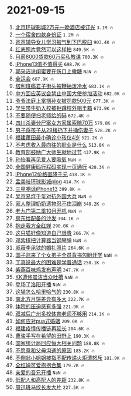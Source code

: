 # 2021-09-15

1. [北京环球影城2万元一晚酒店被订光](https://s.weibo.com/weibo?q=%23%E5%8C%97%E4%BA%AC%E7%8E%AF%E7%90%83%E5%BD%B1%E5%9F%8E2%E4%B8%87%E5%85%83%E4%B8%80%E6%99%9A%E9%85%92%E5%BA%97%E8%A2%AB%E8%AE%A2%E5%85%89%23&Refer=top) `3.1M 🔥`
1. [一个宿舍四款身份证](https://s.weibo.com/weibo?q=%23%E4%B8%80%E4%B8%AA%E5%AE%BF%E8%88%8D%E5%9B%9B%E6%AC%BE%E8%BA%AB%E4%BB%BD%E8%AF%81%23&Refer=top) `1.2M 🔥`
1. [爸爸辅导女儿学习被气到下巴脱臼](https://s.weibo.com/weibo?q=%23%E7%88%B8%E7%88%B8%E8%BE%85%E5%AF%BC%E5%A5%B3%E5%84%BF%E5%AD%A6%E4%B9%A0%E8%A2%AB%E6%B0%94%E5%88%B0%E4%B8%8B%E5%B7%B4%E8%84%B1%E8%87%BC%23&Refer=top) `903.4K 🔥`
1. [红底照片竟然可以这样拍](https://s.weibo.com/weibo?q=%23%E7%BA%A2%E5%BA%95%E7%85%A7%E7%89%87%E7%AB%9F%E7%84%B6%E5%8F%AF%E4%BB%A5%E8%BF%99%E6%A0%B7%E6%8B%8D%23&Refer=top) `849.5K 🔥`
1. [月薪8000贷款60万买私教课](https://s.weibo.com/weibo?q=%23%E6%9C%88%E8%96%AA8000%E8%B4%B7%E6%AC%BE60%E4%B8%87%E4%B9%B0%E7%A7%81%E6%95%99%E8%AF%BE%23&Refer=top) `700.3K 🔥`
1. [iPhone13值不值得买](https://s.weibo.com/weibo?q=%23iPhone13%E5%80%BC%E4%B8%8D%E5%80%BC%E5%BE%97%E4%B9%B0%23&Refer=top) `698.7K 🔥`
1. [郭采洁说闺蜜要在伤口上撒糖](https://s.weibo.com/weibo?q=%23%E9%83%AD%E9%87%87%E6%B4%81%E8%AF%B4%E9%97%BA%E8%9C%9C%E8%A6%81%E5%9C%A8%E4%BC%A4%E5%8F%A3%E4%B8%8A%E6%92%92%E7%B3%96%23&Refer=top) `NaN 🔥`
1. [全运会](https://s.weibo.com/weibo?q=%E5%85%A8%E8%BF%90%E4%BC%9A&Refer=top) `687.9K 🔥`
1. [塔利班瘾君子街头被鞭抽泼冷水](https://s.weibo.com/weibo?q=%23%E5%A1%94%E5%88%A9%E7%8F%AD%E7%98%BE%E5%90%9B%E5%AD%90%E8%A1%97%E5%A4%B4%E8%A2%AB%E9%9E%AD%E6%8A%BD%E6%B3%BC%E5%86%B7%E6%B0%B4%23&Refer=top) `683.1K 🔥`
1. [中方回应英议会禁止中国大使参加活动](https://s.weibo.com/weibo?q=%23%E4%B8%AD%E6%96%B9%E5%9B%9E%E5%BA%94%E8%8B%B1%E8%AE%AE%E4%BC%9A%E7%A6%81%E6%AD%A2%E4%B8%AD%E5%9B%BD%E5%A4%A7%E4%BD%BF%E5%8F%82%E5%8A%A0%E6%B4%BB%E5%8A%A8%23&Refer=top) `682.0K 🔥`
1. [爷爷法庭上掌掴孙女被罚款500元](https://s.weibo.com/weibo?q=%23%E7%88%B7%E7%88%B7%E6%B3%95%E5%BA%AD%E4%B8%8A%E6%8E%8C%E6%8E%B4%E5%AD%99%E5%A5%B3%E8%A2%AB%E7%BD%9A%E6%AC%BE500%E5%85%83%23&Refer=top) `677.3K 🔥`
1. [学生带牛奶入校被拒蹲校外喝半箱](https://s.weibo.com/weibo?q=%23%E5%AD%A6%E7%94%9F%E5%B8%A6%E7%89%9B%E5%A5%B6%E5%85%A5%E6%A0%A1%E8%A2%AB%E6%8B%92%E8%B9%B2%E6%A0%A1%E5%A4%96%E5%96%9D%E5%8D%8A%E7%AE%B1%23&Refer=top) `673.9K 🔥`
1. [不要随便扫老师给的码](https://s.weibo.com/weibo?q=%23%E4%B8%8D%E8%A6%81%E9%9A%8F%E4%BE%BF%E6%89%AB%E8%80%81%E5%B8%88%E7%BB%99%E7%9A%84%E7%A0%81%23&Refer=top) `672.4K 🔥`
1. [四川杀妻分尸案女方家属索赔70万](https://s.weibo.com/weibo?q=%23%E5%9B%9B%E5%B7%9D%E6%9D%80%E5%A6%BB%E5%88%86%E5%B0%B8%E6%A1%88%E5%A5%B3%E6%96%B9%E5%AE%B6%E5%B1%9E%E7%B4%A2%E8%B5%9470%E4%B8%87%23&Refer=top) `579.8K 🔥`
1. [男子将孩子从29楼扔下并捅伤妻子](https://s.weibo.com/weibo?q=%23%E7%94%B7%E5%AD%90%E5%B0%86%E5%AD%A9%E5%AD%90%E4%BB%8E29%E6%A5%BC%E6%89%94%E4%B8%8B%E5%B9%B6%E6%8D%85%E4%BC%A4%E5%A6%BB%E5%AD%90%23&Refer=top) `528.2K 🔥`
1. [福建莆田最小确诊小孩仅4岁](https://s.weibo.com/weibo?q=%23%E7%A6%8F%E5%BB%BA%E8%8E%86%E7%94%B0%E6%9C%80%E5%B0%8F%E7%A1%AE%E8%AF%8A%E5%B0%8F%E5%AD%A9%E4%BB%854%E5%B2%81%23&Refer=top) `521.2K 🔥`
1. [不考虑收入最向往的职业是什么](https://s.weibo.com/weibo?q=%23%E4%B8%8D%E8%80%83%E8%99%91%E6%94%B6%E5%85%A5%E6%9C%80%E5%90%91%E5%BE%80%E7%9A%84%E8%81%8C%E4%B8%9A%E6%98%AF%E4%BB%80%E4%B9%88%23&Refer=top) `513.8K 🔥`
1. [教育部鼓励广大师生就地过节](https://s.weibo.com/weibo?q=%23%E6%95%99%E8%82%B2%E9%83%A8%E9%BC%93%E5%8A%B1%E5%B9%BF%E5%A4%A7%E5%B8%88%E7%94%9F%E5%B0%B1%E5%9C%B0%E8%BF%87%E8%8A%82%23&Refer=top) `437.9K 🔥`
1. [孙怡看再见爱人要吸氧](https://s.weibo.com/weibo?q=%23%E5%AD%99%E6%80%A1%E7%9C%8B%E5%86%8D%E8%A7%81%E7%88%B1%E4%BA%BA%E8%A6%81%E5%90%B8%E6%B0%A7%23&Refer=top) `NaN 🔥`
1. [全国健康码行程码实现一页通行](https://s.weibo.com/weibo?q=%23%E5%85%A8%E5%9B%BD%E5%81%A5%E5%BA%B7%E7%A0%81%E8%A1%8C%E7%A8%8B%E7%A0%81%E5%AE%9E%E7%8E%B0%E4%B8%80%E9%A1%B5%E9%80%9A%E8%A1%8C%23&Refer=top) `420.3K 🔥`
1. [iPhone12价格直降千元](https://s.weibo.com/weibo?q=%23iPhone12%E4%BB%B7%E6%A0%BC%E7%9B%B4%E9%99%8D%E5%8D%83%E5%85%83%23&Refer=top) `418.1K 🔥`
1. [孟美岐环球影城plog](https://s.weibo.com/weibo?q=%23%E5%AD%9F%E7%BE%8E%E5%B2%90%E7%8E%AF%E7%90%83%E5%BD%B1%E5%9F%8Eplog%23&Refer=top) `414.7K 🔥`
1. [三星嘲讽iPhone13](https://s.weibo.com/weibo?q=%23%E4%B8%89%E6%98%9F%E5%98%B2%E8%AE%BDiPhone13%23&Refer=top) `399.8K 🔥`
1. [吴京易烊千玺对抗外国大兵](https://s.weibo.com/weibo?q=%23%E5%90%B4%E4%BA%AC%E6%98%93%E7%83%8A%E5%8D%83%E7%8E%BA%E5%AF%B9%E6%8A%97%E5%A4%96%E5%9B%BD%E5%A4%A7%E5%85%B5%23&Refer=top) `NaN 🔥`
1. [家人整理奶奶遗物忍不住泪崩](https://s.weibo.com/weibo?q=%23%E5%AE%B6%E4%BA%BA%E6%95%B4%E7%90%86%E5%A5%B6%E5%A5%B6%E9%81%97%E7%89%A9%E5%BF%8D%E4%B8%8D%E4%BD%8F%E6%B3%AA%E5%B4%A9%23&Refer=top) `348.2K 🔥`
1. [老九门第二季10月开机](https://s.weibo.com/weibo?q=%23%E8%80%81%E4%B9%9D%E9%97%A8%E7%AC%AC%E4%BA%8C%E5%AD%A310%E6%9C%88%E5%BC%80%E6%9C%BA%23&Refer=top) `NaN 🔥`
1. [房东给配备的沙发](https://s.weibo.com/weibo?q=%23%E6%88%BF%E4%B8%9C%E7%BB%99%E9%85%8D%E5%A4%87%E7%9A%84%E6%B2%99%E5%8F%91%23&Refer=top) `304.1K 🔥`
1. [抱走我方全红婵](https://s.weibo.com/weibo?q=%23%E6%8A%B1%E8%B5%B0%E6%88%91%E6%96%B9%E5%85%A8%E7%BA%A2%E5%A9%B5%23&Refer=top) `290.0K 🔥`
1. [这只猫好像知道自己很贵](https://s.weibo.com/weibo?q=%23%E8%BF%99%E5%8F%AA%E7%8C%AB%E5%A5%BD%E5%83%8F%E7%9F%A5%E9%81%93%E8%87%AA%E5%B7%B1%E5%BE%88%E8%B4%B5%23&Refer=top) `266.7K 🔥`
1. [邓紫棋把计算器当钢琴弹](https://s.weibo.com/weibo?q=%23%E9%82%93%E7%B4%AB%E6%A3%8B%E6%8A%8A%E8%AE%A1%E7%AE%97%E5%99%A8%E5%BD%93%E9%92%A2%E7%90%B4%E5%BC%B9%23&Refer=top) `NaN 🔥`
1. [戚薇李承铉的婚礼照片](https://s.weibo.com/weibo?q=%23%E6%88%9A%E8%96%87%E6%9D%8E%E6%89%BF%E9%93%89%E7%9A%84%E5%A9%9A%E7%A4%BC%E7%85%A7%E7%89%87%23&Refer=top) `264.6K 🔥`
1. [国子监来了个女弟子全员背书包盼开学](https://s.weibo.com/weibo?q=%23%E5%9B%BD%E5%AD%90%E7%9B%91%E6%9D%A5%E4%BA%86%E4%B8%AA%E5%A5%B3%E5%BC%9F%E5%AD%90%E5%85%A8%E5%91%98%E8%83%8C%E4%B9%A6%E5%8C%85%E7%9B%BC%E5%BC%80%E5%AD%A6%23&Refer=top) `NaN 🔥`
1. [丁真说最大的困难是学普通话](https://s.weibo.com/weibo?q=%23%E4%B8%81%E7%9C%9F%E8%AF%B4%E6%9C%80%E5%A4%A7%E7%9A%84%E5%9B%B0%E9%9A%BE%E6%98%AF%E5%AD%A6%E6%99%AE%E9%80%9A%E8%AF%9D%23&Refer=top) `250.1K 🔥`
1. [紫燕百味鸡发布声明](https://s.weibo.com/weibo?q=%E7%B4%AB%E7%87%95%E7%99%BE%E5%91%B3%E9%B8%A1%E5%8F%91%E5%B8%83%E5%A3%B0%E6%98%8E&Refer=top) `247.7K 🔥`
1. [KK遭佟晨洁当众吐槽](https://s.weibo.com/weibo?q=%23KK%E9%81%AD%E4%BD%9F%E6%99%A8%E6%B4%81%E5%BD%93%E4%BC%97%E5%90%90%E6%A7%BD%23&Refer=top) `NaN 🔥`
1. [登场了洛阳开播](https://s.weibo.com/weibo?q=%23%E7%99%BB%E5%9C%BA%E4%BA%86%E6%B4%9B%E9%98%B3%E5%BC%80%E6%92%AD%23&Refer=top) `NaN 🔥`
1. [这猫怎么哈里哈气的](https://s.weibo.com/weibo?q=%23%E8%BF%99%E7%8C%AB%E6%80%8E%E4%B9%88%E5%93%88%E9%87%8C%E5%93%88%E6%B0%94%E7%9A%84%23&Refer=top) `230.8K 🔥`
1. [南北方月饼差异有多大](https://s.weibo.com/weibo?q=%23%E5%8D%97%E5%8C%97%E6%96%B9%E6%9C%88%E9%A5%BC%E5%B7%AE%E5%BC%82%E6%9C%89%E5%A4%9A%E5%A4%A7%23&Refer=top) `222.7K 🔥`
1. [体院的压迫感有多强](https://s.weibo.com/weibo?q=%23%E4%BD%93%E9%99%A2%E7%9A%84%E5%8E%8B%E8%BF%AB%E6%84%9F%E6%9C%89%E5%A4%9A%E5%BC%BA%23&Refer=top) `221.9K 🔥`
1. [双减后广州多校体育老师不够用](https://s.weibo.com/weibo?q=%23%E5%8F%8C%E5%87%8F%E5%90%8E%E5%B9%BF%E5%B7%9E%E5%A4%9A%E6%A0%A1%E4%BD%93%E8%82%B2%E8%80%81%E5%B8%88%E4%B8%8D%E5%A4%9F%E7%94%A8%23&Refer=top) `214.1K 🔥`
1. [如何应对pua式婚姻](https://s.weibo.com/weibo?q=%23%E5%A6%82%E4%BD%95%E5%BA%94%E5%AF%B9pua%E5%BC%8F%E5%A9%9A%E5%A7%BB%23&Refer=top) `209.0K 🔥`
1. [福建疫情传播链再延长](https://s.weibo.com/weibo?q=%23%E7%A6%8F%E5%BB%BA%E7%96%AB%E6%83%85%E4%BC%A0%E6%92%AD%E9%93%BE%E5%86%8D%E5%BB%B6%E9%95%BF%23&Refer=top) `204.6K 🔥`
1. [曹骏手写在希望的田野上](https://s.weibo.com/weibo?q=%23%E6%9B%B9%E9%AA%8F%E6%89%8B%E5%86%99%E5%9C%A8%E5%B8%8C%E6%9C%9B%E7%9A%84%E7%94%B0%E9%87%8E%E4%B8%8A%23&Refer=top) `190.3K 🔥`
1. [国家统计局回应恒大相关问题](https://s.weibo.com/weibo?q=%23%E5%9B%BD%E5%AE%B6%E7%BB%9F%E8%AE%A1%E5%B1%80%E5%9B%9E%E5%BA%94%E6%81%92%E5%A4%A7%E7%9B%B8%E5%85%B3%E9%97%AE%E9%A2%98%23&Refer=top) `188.8K 🔥`
1. [不愿意和父母沟通的原因](https://s.weibo.com/weibo?q=%23%E4%B8%8D%E6%84%BF%E6%84%8F%E5%92%8C%E7%88%B6%E6%AF%8D%E6%B2%9F%E9%80%9A%E7%9A%84%E5%8E%9F%E5%9B%A0%23&Refer=top) `185.2K 🔥`
1. [不倒翁小姐姐被指不配传递火炬遭怒斥](https://s.weibo.com/weibo?q=%23%E4%B8%8D%E5%80%92%E7%BF%81%E5%B0%8F%E5%A7%90%E5%A7%90%E8%A2%AB%E6%8C%87%E4%B8%8D%E9%85%8D%E4%BC%A0%E9%80%92%E7%81%AB%E7%82%AC%E9%81%AD%E6%80%92%E6%96%A5%23&Refer=top) `181.9K 🔥`
1. [全红婵可爱抱抱合集](https://s.weibo.com/weibo?q=%23%E5%85%A8%E7%BA%A2%E5%A9%B5%E5%8F%AF%E7%88%B1%E6%8A%B1%E6%8A%B1%E5%90%88%E9%9B%86%23&Refer=top) `179.7K 🔥`
1. [亲爱的吾兄开播](https://s.weibo.com/weibo?q=%23%E4%BA%B2%E7%88%B1%E7%9A%84%E5%90%BE%E5%85%84%E5%BC%80%E6%92%AD%23&Refer=top) `NaN 🔥`
1. [低配人和高配人的差距](https://s.weibo.com/weibo?q=%23%E4%BD%8E%E9%85%8D%E4%BA%BA%E5%92%8C%E9%AB%98%E9%85%8D%E4%BA%BA%E7%9A%84%E5%B7%AE%E8%B7%9D%23&Refer=top) `232.8K 🔥`
1. [周迅斑马纹长发大片](https://s.weibo.com/weibo?q=%23%E5%91%A8%E8%BF%85%E6%96%91%E9%A9%AC%E7%BA%B9%E9%95%BF%E5%8F%91%E5%A4%A7%E7%89%87%23&Refer=top) `227.5K 🔥`
